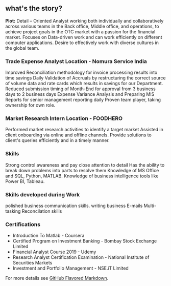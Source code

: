 ## what's the story?

**Plot:** 
Detail – Oriented Analyst working both individually and collaboratively across various teams in the Back office, Middle office, and operations, to achieve project goals in the OTC market with a passion for the financial market. 
Focuses on Data-driven work and can work efficiently on different computer applications. 
Desire to effectively work with diverse cultures in the global team.

### Trade Expense Analyst         Location - Nomura Service India

Improved Reconciliation methodology for invoice processing results into time savings
Daily Validation of Accruals by restructuring the correct source of volume data and rate cards which results in savings for our Department.
Reduced submission timing of Month-End for approval from 3 business days to 2 business days
Expense Variance Analysis and Preparing MIS Reports for senior management reporting daily
Proven team player, taking ownership for own role.


### Market Research Intern        Location - FOODHERO

Performed market research activities to identify a target market
Assisted in client onboarding via online and offline channels.
Provide solutions to client's queries efficiently and in a timely manner.


### Skills 

Strong control awareness and pay close attention to detail
Has the ability to break down problems into parts to resolve them
Knowledge of MS Office and SQL, Python, MATLAB.
Knowledge of business intelligence tools like Power BI, Tableau.


### Skills developed during Work

polished business communication skills.
writing business E-mails
Multi-tasking
Reconcilation skills

### Certifications
* Introduction To Matlab   - Coursera
* Certified Program on Investment Banking    - Bombay Stock Exchange Limited
* Financial Analyst Course 2019     - Udemy
* Research Analyst Certification Examination    -  National Institute of Securities Markets
* Investment and Portfolio Management   -  NSE.iT Limited








For more details see [GitHub Flavored Markdown](https://guides.github.com/features/mastering-markdown/).
